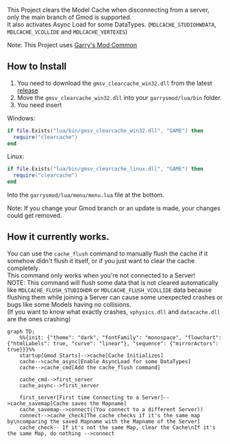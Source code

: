 This Project clears the Model Cache when disconnecting from a server, only the main branch of Gmod is supported.  
It also activates Async Load for some DataTypes. (`MDLCACHE_STUDIOHWDATA`, `MDLCACHE_VCOLLIDE` and `MDLCACHE_VERTEXES`)

Note: This Project uses [Garry's Mod Common](https://github.com/danielga/garrysmod_common)

## How to Install
1. You need to download the `gmsv_clearcache_win32.dll` from the latest [release](https://github.com/RaphaelIT7/gmod-clearcache/releases)  
2. Move the `gmsv_clearcache_win32.dll` into your `garrysmod/lua/bin` folder.
3. You need insert

Windows:
```lua
if file.Exists("lua/bin/gmsv_clearcache_win32.dll", "GAME") then
  require("clearcache")
end
```

Linux:
```lua
if file.Exists("lua/bin/gmsv_clearcache_linux.dll", "GAME") then
  require("clearcache")
end
```

Into the `garrysmod/lua/menu/menu.lua` file at the bottom.

Note: If you change your Gmod branch or an update is made, your changes could get removed.

## How it currently works.
You can use the `cache_flush` command to manually flush the cache if it somehow didn't flush it itself, or if you just want to clear the cache completely.   
This command only works when you're not connected to a Server!  
NOTE: This command will flush some data that is not cleared automatically like `MDLCACHE_FLUSH_STUDIOHDR` or `MDLCACHE_FLUSH_VCOLLIDE` data because flushing them while joining a Server can cause some unexpected crashes or bugs like some Models having no collisions.  
(If you want to know what exactly crashes, `vphysics.dll` and `datacache.dll` are the ones crashing)

```mermaid
graph TD;
    %%{init: {"theme": "dark", "fontFamily": "monospace", "flowchart": {"htmlLabels": true, "curve": "linear"}, "sequence": {"mirrorActors": true}}}%%
    startup[Gmod Starts]-->cache[Cache Initializes]
    cache-->cache_async[Enable AsyncLoad for some DataTypes]
    cache-->cache_cmd[Add the cache_flush command]
    
    cache_cmd-->first_server
    cache_async-->first_server
    
    first_server[First time Connecting to a Server]-->cache_savemap[Cache saves the Mapname]
    cache_savemap-->connect((You connect to a different Server))
    connect-->cache_check[The cache checks if it's the same map by\ncomparing the saved Mapname with the Mapname of the Server]
    cache_check-- If it's not the same Map, clear the Cache\nIf it's the same Map, do nothing -->connect
```
